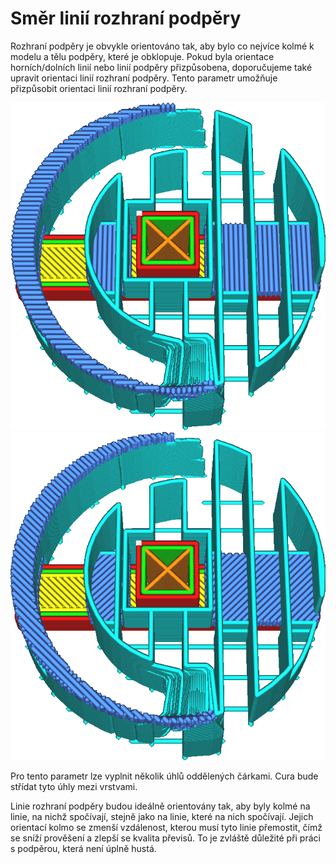 Směr linií rozhraní podpěry
====
Rozhraní podpěry je obvykle orientováno tak, aby bylo co nejvíce kolmé k modelu a tělu podpěry, které je obklopuje. Pokud byla orientace horních/dolních linií nebo linií podpěry přizpůsobena, doporučujeme také upravit orientaci linií rozhraní podpěry. Tento parametr umožňuje přizpůsobit orientaci linií rozhraní podpěry.

![Úhel 0° a 90°](../../../articles/images/support_interface_angles_0.png)
![Úhel 45° a 135°](../../../articles/images/support_interface_angles_45.png)

Pro tento parametr lze vyplnit několik úhlů oddělených čárkami. Cura bude střídat tyto úhly mezi vrstvami.

Linie rozhraní podpěry budou ideálně orientovány tak, aby byly kolmé na linie, na nichž spočívají, stejně jako na linie, které na nich spočívají. Jejich orientací kolmo se zmenší vzdálenost, kterou musí tyto linie přemostit, čímž se sníží prověšení a zlepší se kvalita převisů. To je zvláště důležité při práci s podpěrou, která není úplně hustá.
